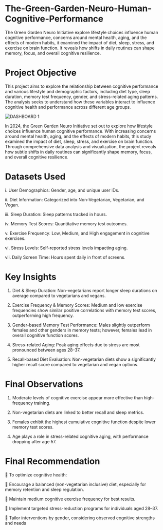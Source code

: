 # The-Green-Garden-Neuro-Human-Cognitive-Performance
The Green Garden Neuro Initiative explore lifestyle choices influence human cognitive performance, concerns around mental health, aging, and the effects of modern habits, it examined the impact of diet, sleep, stress, and exercise on brain function. It reveals how shifts in daily routines can shape memory, focus, and overall cognitive resilience.

# Project Objective
This project aims to explore the relationship between cognitive performance and various lifestyle and demographic factors, including diet type, sleep duration, memory test frequency, gender, and stress-related aging patterns. The analysis seeks to understand how these variables interact to influence cognitive health and performance across different age groups.

![DASHBOARD 1](https://github.com/user-attachments/assets/8e146305-1766-47a5-9f1b-09b951028e90)

In 2024, the Green Garden Neuro Initiative set out to explore how lifestyle choices influence human cognitive performance. With increasing concerns around mental health, aging, and the effects of modern habits, this study examined the impact of diet, sleep, stress, and exercise on brain function. Through comprehensive data analysis and visualization, the project reveals how subtle shifts in daily routines can significantly shape memory, focus, and overall cognitive resilience.

# Datasets Used
i.	User Demographics: Gender, age, and unique user IDs.

ii.	Diet Information: Categorized into Non-Vegetarian, Vegetarian, and Vegan.

iii.	Sleep Duration: Sleep patterns tracked in hours.

iv.	Memory Test Scores: Quantitative memory test outcomes.

v.	Exercise Frequency: Low, Medium, and High engagement in cognitive exercises.

vi.	Stress Levels: Self-reported stress levels impacting aging.

vii.	Daily Screen Time: Hours spent daily in front of screens.

# Key Insights
1. Diet & Sleep Duration: Non-vegetarians report longer sleep durations on average compared to vegetarians and vegans.

2. Exercise Frequency & Memory Scores: Medium and low exercise frequencies show similar positive correlations with memory test scores, outperforming high frequency.

3. Gender-based Memory Test Performance: Males slightly outperform females and other genders in memory tests; however, females lead in overall cognitive function scores.

4. Stress-related Aging: Peak aging effects due to stress are most pronounced between ages 28–37.

5. Recall-based Diet Evaluation: Non-vegetarian diets show a significantly higher recall score compared to vegetarian and vegan options.

# Final Observations
1. Moderate levels of cognitive exercise appear more effective than high-frequency training.

2. Non-vegetarian diets are linked to better recall and sleep metrics.

3. Females exhibit the highest cumulative cognitive function despite lower memory test scores.

4. Age plays a role in stress-related cognitive aging, with performance dropping after age 57.

# Final Recommendation

	To optimize cognitive health:

	Encourage a balanced (non-vegetarian inclusive) diet, especially for memory retention and sleep regulation.

	Maintain medium cognitive exercise frequency for best results.

	Implement targeted stress-reduction programs for individuals aged 28–37.

	Tailor interventions by gender, considering observed cognitive strengths and needs
